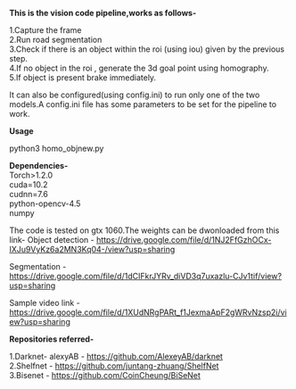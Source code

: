 **This is the vision code pipeline,works as follows-**

1.Capture the frame  
2.Run road segmentation  
3.Check if there is an object within the roi (using iou) given by the previous step.  
4.If no object in the roi , generate the 3d goal point using homography.  
5.If object is present brake immediately.  

It can also be configured(using config.ini) to run only one of the two models.A config.ini file has some parameters to be set for the pipeline to work.

**Usage** 

python3 homo_objnew.py

**Dependencies-**  
Torch>1.2.0  
cuda=10.2  
cudnn=7.6  
python-opencv-4.5  
numpy  

The code is tested on gtx 1060.The weights can be dwonloaded from this link-
Object detection - https://drive.google.com/file/d/1NJ2FfGzhOCx-IXJu9VyKz6a2MN3Kq04-/view?usp=sharing

Segmentation - https://drive.google.com/file/d/1dCIFkrJYRv_diVD3q7uxazlu-CJv1tif/view?usp=sharing

Sample video link - https://drive.google.com/file/d/1XUdNRgPARt_f1JexmaApF2gWRvNzsp2i/view?usp=sharing


**Repositories referred-**

1.Darknet- alexyAB  - https://github.com/AlexeyAB/darknet  
2.Shelfnet  - https://github.com/juntang-zhuang/ShelfNet  
3.Bisenet  - https://github.com/CoinCheung/BiSeNet  



